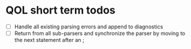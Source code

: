 # QOL short term todos
- [ ] Handle all existing parsing errors and append to diagnostics
- [ ] Return from all sub-parsers and synchronize the parser by moving to the next statement after an ;
